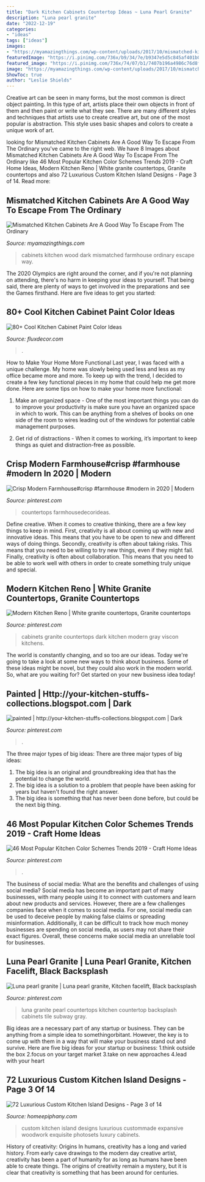 ```yaml
---
title: "Dark Kitchen Cabinets Countertop Ideas ~ Luna Pearl Granite"
description: "Luna pearl granite"
date: "2022-12-19"
categories:
- "ideas"
tags: ["ideas"]
images:
- "https://myamazingthings.com/wp-content/uploads/2017/10/mismatched-kitchen-cabinets-7.jpg"
featuredImage: "https://i.pinimg.com/736x/b9/34/7e/b9347e5d5c845af401b0deab91d45bf8.jpg"
featured_image: "https://i.pinimg.com/736x/74/07/b1/7407b196a4986c76d8fa081d307e4979.jpg"
image: "https://myamazingthings.com/wp-content/uploads/2017/10/mismatched-kitchen-cabinets-7.jpg"
ShowToc: true
author: "Leslie Shields"
---
```



Creative art can be seen in many forms, but the most common is direct object painting. In this type of art, artists place their own objects in front of them and then paint or write what they see. There are many different styles and techniques that artists use to create creative art, but one of the most popular is abstraction. This style uses basic shapes and colors to create a unique work of art.

	

		
looking for Mismatched Kitchen Cabinets Are A Good Way To Escape From The Ordinary you've came to the right web. We have 8 Images about Mismatched Kitchen Cabinets Are A Good Way To Escape From The Ordinary like 46 Most Popular Kitchen Color Schemes Trends 2019 - Craft Home Ideas, Modern Kitchen Reno | White granite countertops, Granite countertops and also 72 Luxurious Custom Kitchen Island Designs - Page 3 of 14. Read more:
		
    
## Mismatched Kitchen Cabinets Are A Good Way To Escape From The Ordinary

<img loading=lazy src="https://myamazingthings.com/wp-content/uploads/2017/10/mismatched-kitchen-cabinets-7.jpg" onerror="this.onerror=null;this.src='https://tse4.mm.bing.net/th?id=OIP.u5P7TuJPlHgrjcR9FWpjlgHaKw&amp;pid=15.1';" alt="Mismatched Kitchen Cabinets Are A Good Way To Escape From The Ordinary">

_Source: myamazingthings.com_

>cabinets kitchen wood dark mismatched farmhouse ordinary escape way. 

	

The 2020 Olympics are right around the corner, and if you're not planning on attending, there's no harm in keeping your ideas to yourself. That being said, there are plenty of ways to get involved in the preparations and see the Games firsthand. Here are five ideas to get you started: 

    
## 80+ Cool Kitchen Cabinet Paint Color Ideas

<img loading=lazy src="https://fluxdecor.com/wp-content/uploads/2016/11/kitchen-cabinet-paint-colors/55-kitchen-cabinet-paint-color.jpg" onerror="this.onerror=null;this.src='https://tse2.mm.bing.net/th?id=OIP.Fc5nRbPQvh30HcGERl-2pgHaKX&amp;pid=15.1';" alt="80+ Cool Kitchen Cabinet Paint Color Ideas">

_Source: fluxdecor.com_

>. 

	

How to Make Your Home More Functional
Last year, I was faced with a unique challenge. My home was slowly being used less and less as my office became more and more. To keep up with the trend, I decided to create a few key functional pieces in my home that could help me get more done. Here are some tips on how to make your home more functional: 
1. Make an organized space - One of the most important things you can do to improve your productivity is make sure you have an organized space in which to work. This can be anything from a shelves of books on one side of the room to wires leading out of the windows for potential cable management purposes. 

2. Get rid of distractions - When it comes to working, it’s important to keep things as quiet and distraction-free as possible.

    
## Crisp Modern Farmhouse#crisp #farmhouse #modern In 2020 | Modern

<img loading=lazy src="https://i.pinimg.com/736x/b9/34/7e/b9347e5d5c845af401b0deab91d45bf8.jpg" onerror="this.onerror=null;this.src='https://tse1.mm.bing.net/th?id=OIP.epKt1OFTvWjkQuWJeDm0yQHaLH&amp;pid=15.1';" alt="Crisp Modern Farmhouse#crisp #farmhouse #modern in 2020 | Modern">

_Source: pinterest.com_

>countertops farmhousedecorideas. 

	

Define creative.
When it comes to creative thinking, there are a few key things to keep in mind. First, creativity is all about coming up with new and innovative ideas. This means that you have to be open to new and different ways of doing things. Secondly, creativity is often about taking risks. This means that you need to be willing to try new things, even if they might fail. Finally, creativity is often about collaboration. This means that you need to be able to work well with others in order to create something truly unique and special.

    
## Modern Kitchen Reno | White Granite Countertops, Granite Countertops

<img loading=lazy src="https://i.pinimg.com/736x/9b/07/c2/9b07c2acf1ffcbc48dc5068580398ef0.jpg" onerror="this.onerror=null;this.src='https://tse4.mm.bing.net/th?id=OIP.ZT2Qxv75QHfn9e3IlOs3hwHaJ3&amp;pid=15.1';" alt="Modern Kitchen Reno | White granite countertops, Granite countertops">

_Source: pinterest.com_

>cabinets granite countertops dark kitchen modern gray viscon kitchens. 

	

The world is constantly changing, and so too are our ideas. Today we're going to take a look at some new ways to think about business. Some of these ideas might be novel, but they could also work in the modern world. So, what are you waiting for? Get started on your new business idea today!

    
## Painted | Http://your-kitchen-stuffs-collections.blogspot.com | Dark

<img loading=lazy src="https://i.pinimg.com/736x/28/d9/ed/28d9edf2514a7e952ea6b297a843947e--navy-blue-kitchens-dark-kitchens.jpg" onerror="this.onerror=null;this.src='https://tse3.mm.bing.net/th?id=OIP.Xe8vgtzSgt7W2_6gJDTRBwAAAA&amp;pid=15.1';" alt="painted | http://your-kitchen-stuffs-collections.blogspot.com | Dark">

_Source: pinterest.com_

>. 

	

The three major types of big ideas:
There are three major types of big ideas: 
1. The big idea is an original and groundbreaking idea that has the potential to change the world. 
2. The big idea is a solution to a problem that people have been asking for years but haven't found the right answer. 
3. The big idea is something that has never been done before, but could be the next big thing.

    
## 46 Most Popular Kitchen Color Schemes Trends 2019 - Craft Home Ideas

<img loading=lazy src="https://i.pinimg.com/736x/74/07/b1/7407b196a4986c76d8fa081d307e4979.jpg" onerror="this.onerror=null;this.src='https://tse3.mm.bing.net/th?id=OIP.cSXQlChWTBLg3DFZgPym_AHaLJ&amp;pid=15.1';" alt="46 Most Popular Kitchen Color Schemes Trends 2019 - Craft Home Ideas">

_Source: pinterest.com_

>. 

	

The business of social media: What are the benefits and challenges of using social media?
Social media has become an important part of many businesses, with many people using it to connect with customers and learn about new products and services. However, there are a few challenges companies face when it comes to social media. For one, social media can be used to deceive people by making false claims or spreading misinformation. Additionally, it can be difficult to track how much money businesses are spending on social media, as users may not share their exact figures. Overall, these concerns make social media an unreliable tool for businesses.

    
## Luna Pearl Granite | Luna Pearl Granite, Kitchen Facelift, Black Backsplash

<img loading=lazy src="https://i.pinimg.com/736x/41/9b/41/419b41509e3061268420e5ccc7ddb312.jpg" onerror="this.onerror=null;this.src='https://tse3.mm.bing.net/th?id=OIP.zaiWeQQcQVUs7GKrblZX2wHaJ3&amp;pid=15.1';" alt="Luna pearl granite | Luna pearl granite, Kitchen facelift, Black backsplash">

_Source: pinterest.com_

>luna granite pearl countertops kitchen countertop backsplash cabinets tile subway gray. 

	

Big ideas are a necessary part of any startup or business. They can be anything from a simple idea to somethingorbitant. However, the key is to come up with them in a way that will make your business stand out and survive. Here are five big ideas for your startup or business: 1.think outside the box 2.focus on your target market 3.take on new approaches 4.lead with your heart 
    
## 72 Luxurious Custom Kitchen Island Designs - Page 3 Of 14

<img loading=lazy src="https://homeepiphany.com/wp-content/uploads/2015/09/72-Luxurious-Custom-Kitchen-Island-Designs-13.jpg" onerror="this.onerror=null;this.src='https://tse4.mm.bing.net/th?id=OIP.ymeJ11vQaVij8nsHH2drWgHaFj&amp;pid=15.1';" alt="72 Luxurious Custom Kitchen Island Designs - Page 3 of 14">

_Source: homeepiphany.com_

>custom kitchen island designs luxurious custommade expansive woodwork exquisite photosets luxury cabinets. 

	

History of creativity: Origins
In humans, creativity has a long and varied history. From early cave drawings to the modern day creative artist, creativity has been a part of humanity for as long as humans have been able to create things. The origins of creativity remain a mystery, but it is clear that creativity is something that has been around for centuries.

